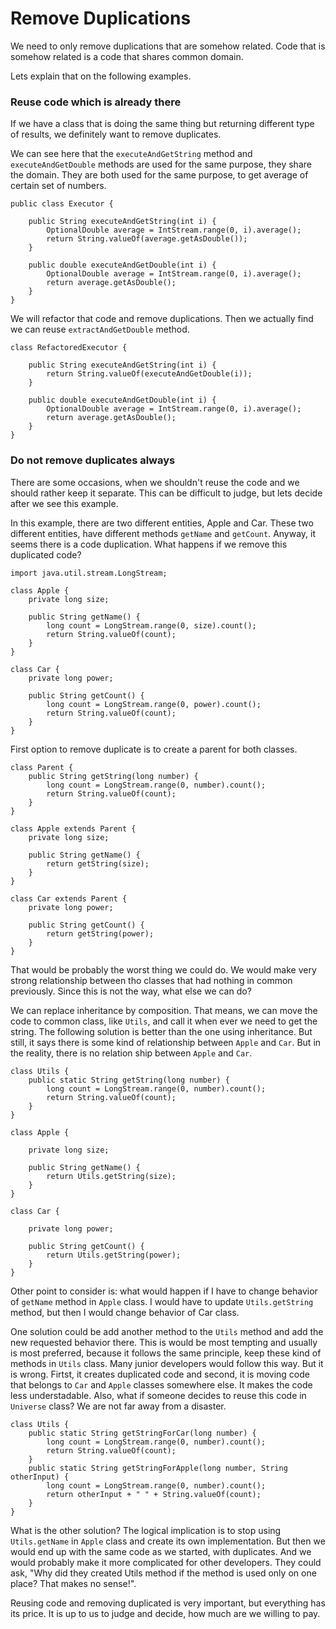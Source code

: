 # Remove Duplications

We need to only remove duplications that are somehow related. Code that is somehow related is a code that shares common domain.

Lets explain that on the following examples. 

### Reuse code which is already there

If we have a class that is doing the same thing but returning different type of results, we definitely want to remove duplicates. 

We can see here that the `executeAndGetString` method and `executeAndGetDouble` methods are used for the same purpose, they share the domain. They are both used for the same purpose, to get average of certain set of numbers.

```
public class Executor {

    public String executeAndGetString(int i) {
        OptionalDouble average = IntStream.range(0, i).average();
        return String.valueOf(average.getAsDouble());
    }

    public double executeAndGetDouble(int i) {
        OptionalDouble average = IntStream.range(0, i).average();
        return average.getAsDouble();
    }
}
```

We will refactor that code and remove duplications. Then we actually find we can reuse `extractAndGetDouble` method.

```
class RefactoredExecutor {

    public String executeAndGetString(int i) {
        return String.valueOf(executeAndGetDouble(i));
    }

    public double executeAndGetDouble(int i) {
        OptionalDouble average = IntStream.range(0, i).average();
        return average.getAsDouble();
    }
}
```

### Do not remove duplicates always

There are some occasions, when we shouldn't reuse the code and we should rather keep it separate. This can be difficult to judge, but lets decide after we see this example. 

In this example, there are two different entities, Apple and Car. These two different entities, have different methods `getName` and `getCount`. Anyway, it seems there is a code duplication. What happens if we remove this duplicated code?

```
import java.util.stream.LongStream;

class Apple {
    private long size;

    public String getName() {
        long count = LongStream.range(0, size).count();
        return String.valueOf(count);
    }
}

class Car {
    private long power;

    public String getCount() {
        long count = LongStream.range(0, power).count();
        return String.valueOf(count);
    }
}
```

First option to remove duplicate is to create a parent for both classes. 

```
class Parent {
    public String getString(long number) {
        long count = LongStream.range(0, number).count();
        return String.valueOf(count);
    }
}

class Apple extends Parent {
    private long size;

    public String getName() {
        return getString(size);
    }
}

class Car extends Parent {
    private long power;

    public String getCount() {
        return getString(power);
    }
}
```

That would be probably the worst thing we could do. We would make very strong relationship between tho classes that had nothing in common previously. Since this is not the way, what else we can do?

We can replace inheritance by composition. That means, we can move the code to common class, like `Utils`, and call it when ever we need to get the string. The following solution is better than the one using inheritance. But still, it says there is some kind of relationship between `Apple` and `Car`. But in the reality, there is no relation ship between `Apple` and `Car`. 

```
class Utils {
    public static String getString(long number) {
        long count = LongStream.range(0, number).count();
        return String.valueOf(count);
    }
}

class Apple {

    private long size;

    public String getName() {
        return Utils.getString(size);
    }
}

class Car {

    private long power;

    public String getCount() {
        return Utils.getString(power);
    }
}
```

Other point to consider is: what would happen if I have to change behavior of `getName` method in `Apple` class. I would have to update `Utils.getString` method, but then I would change behavior of Car class. 

One solution could be add another method to the `Utils` method and add the new requested behavior there. This is would be most tempting and usually is most preferred, because it follows the same principle, keep these kind of methods in `Utils` class. Many junior developers would follow this way. But it is wrong. Firtst, it creates duplicated code and second, it is moving code that belongs to `Car` and `Apple` classes somewhere else. It makes the code less understadable. Also, what if someone decides to reuse this code in `Universe` class? We are not far away from a disaster.

```
class Utils {
    public static String getStringForCar(long number) {
        long count = LongStream.range(0, number).count();
        return String.valueOf(count);
    }
    public static String getStringForApple(long number, String otherInput) {
        long count = LongStream.range(0, number).count();
        return otherInput + " " + String.valueOf(count);
    }
}
```

What is the other solution? The logical implication is to stop using `Utils.getName` in `Apple` class and create its own implementation. But then we would end up with the same code as we started, with duplicates. And we would probably make it more complicated for other developers. They could ask, "Why did they created Utils method if the method is used only on one place? That makes no sense!".

Reusing code and removing duplicated is very important, but everything has its price. It is up to us to judge and decide, how much are we willing to pay.

